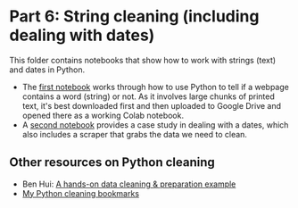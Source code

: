 # Part 6: String cleaning (including dealing with dates)

This folder contains notebooks that show how to work with strings (text) and dates in Python.

* The [first notebook](https://github.com/paulbradshaw/pythonin12parts/blob/main/part6/CheckTextInPage.ipynb) works through how to use Python to tell if a webpage contains a word (string) or not. As it involves large chunks of printed text, it's best downloaded first and then uploaded to Google Drive and opened there as a working Colab notebook.
* A [second notebook](https://github.com/paulbradshaw/pythonin12parts/blob/main/part6/08CSurgery2dates.ipynb) provides a case study in dealing with a dates, which also includes a scraper that grabs the data we need to clean.

## Other resources on Python cleaning

* Ben Hui: [A hands-on data cleaning & preparation example](https://medium.com/towardsdev/a-hands-on-data-cleaning-preparation-example-cb04211158c5)
* [My Python cleaning bookmarks](https://pinboard.in/u:paulbradshaw/t:cleaning+python)
